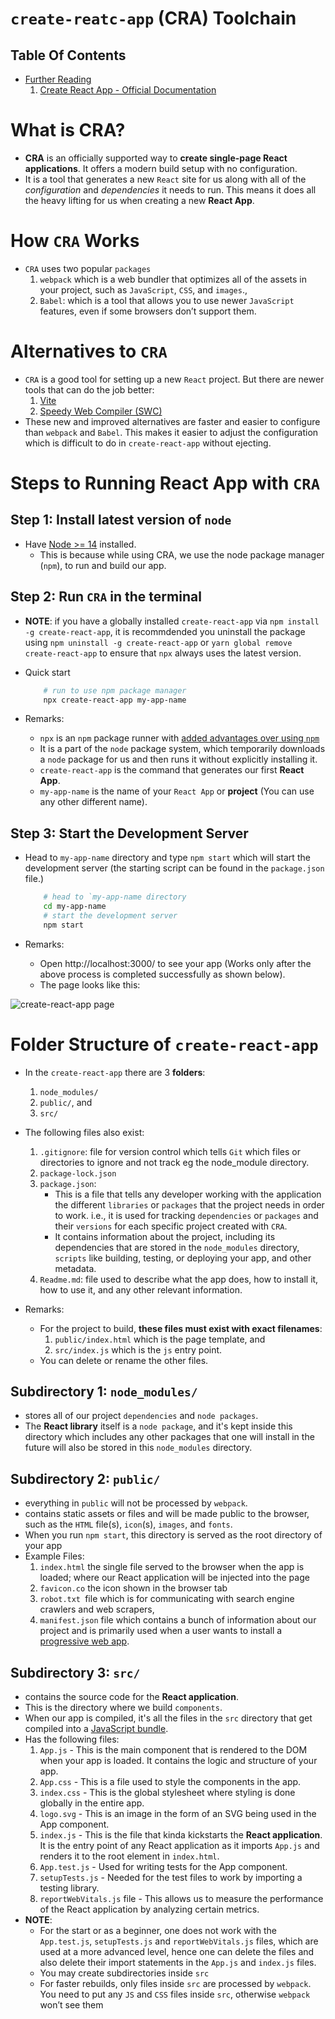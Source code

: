 # `create-reatc-app` (CRA) Toolchain

## Table Of Contents
- [Further Reading]()
    1. [Create React App - Official Documentation](https://create-react-app.dev/)

# What is CRA?
* __CRA__ is an officially supported way to __create single-page React applications__. It offers a modern build setup with no configuration.
* It is a tool that generates a new `React` site for us along with all of the _configuration_ and _dependencies_ it needs to run. This means it does all the heavy lifting for us when creating a new __React App__.

# How `CRA` Works
* `CRA` uses two popular `packages` 
  1. `webpack` which is a web bundler that optimizes all of the assets in your project, such as `JavaScript`, `CSS`, and `images`.,
  2. `Babel`:  which is a tool that allows you to use newer `JavaScript` features, even if some browsers don’t support them.

# Alternatives to `CRA`
* `CRA` is a good tool for setting up a new `React` project. But there are newer tools that can do the job better:
    1. [Vite]()
    2. [Speedy Web Compiler (SWC)]()
* These new and improved alternatives are faster and easier to configure than `webpack` and `Babel`. This makes it easier to adjust the configuration which is difficult to do in `create-react-app` without ejecting.
# Steps to Running React App with `CRA`
## Step 1: Install latest version of `node`
* Have [Node >= 14](https://nodejs.org/en/download) installed. 
    - This is because while using CRA, we use the node package manager (`npm`), to run and build our app.

## Step 2: Run `CRA` in the terminal
* __NOTE__: if you have a globally installed `create-react-app` via `npm install -g create-react-app`, it is recommdended you uninstall the package using `npm uninstall -g create-react-app` or `yarn global remove create-react-app` to ensure that `npx` always uses the latest version.
* Quick start

    ```sh
        # run to use npm package manager
        npx create-react-app my-app-name
    ```
* Remarks:
  * `npx` is an `npm` package runner with [added advantages over using `npm`](https://medium.com/@maybekatz/introducing-npx-an-npm-package-runner-55f7d4bd282b)
  * It is a part of the `node` package system, which temporarily downloads a `node` package for us and then runs it without explicitly installing it. 
  * `create-react-app` is the command that generates our first __React App__.
  * `my-app-name` is the name of your `React App` or __project__ (You can use any other different name).

## Step 3: Start the Development Server
* Head to `my-app-name` directory and type `npm start` which will start the development server (the starting script can be found in the `package.json` file.)

    ```sh
        # head to `my-app-name directory
        cd my-app-name
        # start the development server
        npm start
    ```
* Remarks:
  * Open http://localhost:3000/ to see your app (Works only after the above process is completed successfully as shown below).
  * The page looks like this: 
  
![create-react-app page]()

# Folder Structure of `create-react-app`
* In the `create-react-app` there are 3 __folders__:  
    1. `node_modules/`
    2. `public/`, and
    3. `src/`
* The following files also exist:
    1. `.gitignore`: file for version control which tells `Git` which files or directories to ignore and not track eg the node_module directory.
    2. `package-lock.json`
    3. `package.json`: 
        - This is a file that tells any developer working with the application the different `libraries` or `packages` that the project needs in order to work. i.e., it is used for tracking `dependencies` or `packages` and their `versions` for each specific project created with `CRA`. 
         - It contains information about the project, including its dependencies that are stored in the `node_modules` directory, `scripts` like building, testing, or deploying your app, and other metadata.
    4. `Readme.md`: file used to describe what the app does, how to install it, how to use it, and any other relevant information.

* Remarks:
  * For the project to build, __these files must exist with exact filenames__:
    1. `public/index.html` which is the page template, and
    2. `src/index.js` which is the `js` entry point.
  * You can delete or rename the other files.

## Subdirectory 1: `node_modules/` 
- stores all of our project `dependencies` and `node packages`.
- The __React library__ itself is a `node package`, and it's kept inside this directory which includes any other packages that one will install in the future will also be stored in this `node_modules` directory.



## Subdirectory 2: `public/`
- everything in `public` will not be processed by `webpack`.
- contains static assets or files and will be made public to the browser, such as the `HTML` file(s), `icon`(s), `images`, and `fonts`. 
- When you run `npm start`, this directory is served as the root directory of your app
- Example Files:
  1. `index.html` the single file served to the browser when the app is loaded; where our React application will be injected into the page
  2. `favicon.co` the icon shown in the browser tab
  3. `robot.txt `file which is for communicating with search engine crawlers and web scrapers, 
  4. `manifest.json` file which contains a bunch of information about our project and is primarily used when a user wants to install a [progressive web app](). 
      


## Subdirectory 3: `src/`
- contains the source code for the __React application__.
- This is the directory where we build `components`.
- When our app is compiled, it's all the files in the `src` directory that get compiled into a [JavaScript bundle](https://stackoverflow.com/questions/42727269/what-is-an-asset-and-what-is-a-bundle).
- Has the following files:
  1. `App.js` - This is the main component that is rendered to the DOM when your app is loaded. It contains the logic and structure of your app.
  2. `App.css` - This is a file used to style the components in the app.
  3. `index.css` - This is the global stylesheet where styling is done globally in the entire app.
  4. `logo.svg` - This is an image in the form of an SVG being used in the App component.
  5. `index.js` - This is the file that kinda kickstarts the __React application__. It is the entry point of any React application as it imports `App.js` and renders it to the root element in `index.html`.
  6. `App.test.js` - Used for writing tests for the App component.
  7. `setupTests.js` - Needed for the test files to work by importing a testing library.
  8. `reportWebVitals.js` file - This allows us to measure the performance of the React application by analyzing certain metrics.  
- __NOTE__:
  - For the start or as a beginner, one does not work with the `App.test.js`, `setupTests.js` and `reportWebVitals.js` files, which are used at a more advanced level, hence one can delete the files and also delete their import statements in the `App.js` and `index.js` files.
  - You may create subdirectories inside `src`
  - For faster rebuilds, only files inside `src` are processed by `webpack`. You need to put any `JS` and `CSS` files inside `src`, otherwise `webpack` won’t see them